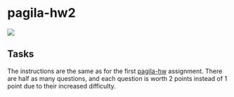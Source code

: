 # pagila-hw2
[![](https://github.com/BITEEE0308/pagila-hw2/workflows/tests/badge.svg)](https://github.com/BITEEE0308/pagila-hw2/actions?query=workflow%3Atests)

## Tasks

The instructions are the same as for the first [pagila-hw](https://github.com/mikeizbicki/pagila-hw) assignment.
There are half as many questions, and each question is worth 2 points instead of 1 point due to their increased difficulty.
